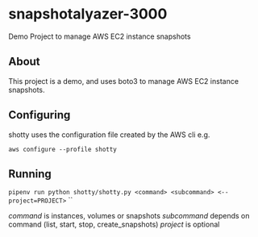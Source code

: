# snapshotalyazer-3000

Demo Project to manage AWS EC2 instance snapshots

## About

This project is a demo, and uses boto3 to manage
AWS EC2 instance snapshots.

## Configuring
shotty uses the configuration file created by the
AWS cli e.g.

`aws configure --profile shotty`

## Running

`pipenv run python shotty/shotty.py <command> <subcommand>
 <--project=PROJECT>`
``

*command* is instances, volumes  or snapshots
*subcommand* depends on command (list, start, stop, create_snapshots)
*project* is optional
